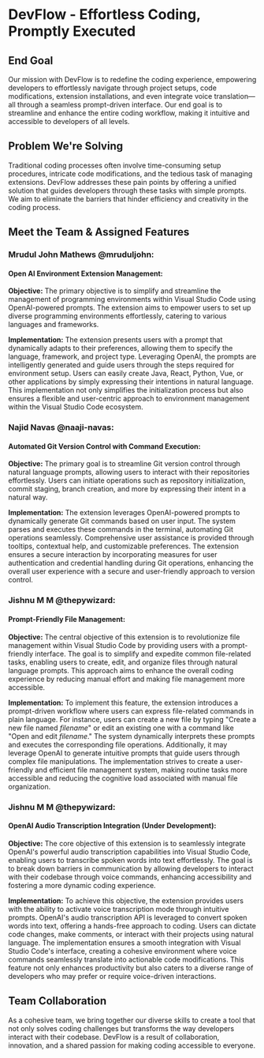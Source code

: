 # DevFlow - Effortless Coding, Promptly Executed

## End Goal
Our mission with DevFlow is to redefine the coding experience, empowering developers to effortlessly navigate through project setups, code modifications, extension installations, and even integrate voice translation—all through a seamless prompt-driven interface. Our end goal is to streamline and enhance the entire coding workflow, making it intuitive and accessible to developers of all levels.

## Problem We're Solving
Traditional coding processes often involve time-consuming setup procedures, intricate code modifications, and the tedious task of managing extensions. DevFlow addresses these pain points by offering a unified solution that guides developers through these tasks with simple prompts. We aim to eliminate the barriers that hinder efficiency and creativity in the coding process.

## Meet the Team & Assigned Features

### Mrudul John Mathews @mruduljohn:
#### Open AI Environment Extension Management:
**Objective:**
The primary objective is to simplify and streamline the management of programming environments within Visual Studio Code using OpenAI-powered prompts. The extension aims to empower users to set up diverse programming environments effortlessly, catering to various languages and frameworks.

**Implementation:**
The extension presents users with a prompt that dynamically adapts to their preferences, allowing them to specify the language, framework, and project type. Leveraging OpenAI, the prompts are intelligently generated and guide users through the steps required for environment setup. Users can easily create Java, React, Python, Vue, or other applications by simply expressing their intentions in natural language. This implementation not only simplifies the initialization process but also ensures a flexible and user-centric approach to environment management within the Visual Studio Code ecosystem.

### Najid Navas @naaji-navas:
#### Automated Git Version Control with Command Execution:
**Objective:**
The primary goal is to streamline Git version control through natural language prompts, allowing users to interact with their repositories effortlessly. Users can initiate operations such as repository initialization, commit staging, branch creation, and more by expressing their intent in a natural way.

**Implementation:**
The extension leverages OpenAI-powered prompts to dynamically generate Git commands based on user input. The system parses and executes these commands in the terminal, automating Git operations seamlessly. Comprehensive user assistance is provided through tooltips, contextual help, and customizable preferences. The extension ensures a secure interaction by incorporating measures for user authentication and credential handling during Git operations, enhancing the overall user experience with a secure and user-friendly approach to version control.

### Jishnu M M @thepywizard:
#### Prompt-Friendly File Management:
**Objective:**
The central objective of this extension is to revolutionize file management within Visual Studio Code by providing users with a prompt-friendly interface. The goal is to simplify and expedite common file-related tasks, enabling users to create, edit, and organize files through natural language prompts. This approach aims to enhance the overall coding experience by reducing manual effort and making file management more accessible.

**Implementation:**
To implement this feature, the extension introduces a prompt-driven workflow where users can express file-related commands in plain language. For instance, users can create a new file by typing "Create a new file named *filename*" or edit an existing one with a command like "Open and edit *filename*." The system dynamically interprets these prompts and executes the corresponding file operations. Additionally, it may leverage OpenAI to generate intuitive prompts that guide users through complex file manipulations. The implementation strives to create a user-friendly and efficient file management system, making routine tasks more accessible and reducing the cognitive load associated with manual file organization.

### Jishnu M M @thepywizard:
#### OpenAI Audio Transcription Integration (Under Development):
**Objective:**
The core objective of this extension is to seamlessly integrate OpenAI's powerful audio transcription capabilities into Visual Studio Code, enabling users to transcribe spoken words into text effortlessly. The goal is to break down barriers in communication by allowing developers to interact with their codebase through voice commands, enhancing accessibility and fostering a more dynamic coding experience.

**Implementation:**
To achieve this objective, the extension provides users with the ability to activate voice transcription mode through intuitive prompts. OpenAI's audio transcription API is leveraged to convert spoken words into text, offering a hands-free approach to coding. Users can dictate code changes, make comments, or interact with their projects using natural language. The implementation ensures a smooth integration with Visual Studio Code's interface, creating a cohesive environment where voice commands seamlessly translate into actionable code modifications. This feature not only enhances productivity but also caters to a diverse range of developers who may prefer or require voice-driven interactions.

## Team Collaboration
As a cohesive team, we bring together our diverse skills to create a tool that not only solves coding challenges but transforms the way developers interact with their codebase. DevFlow is a result of collaboration, innovation, and a shared passion for making coding accessible to everyone.
